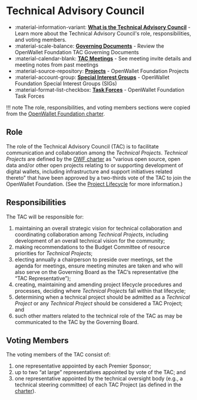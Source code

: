 [//]: # (SPDX-License-Identifier: CC-BY-4.0)

# Technical Advisory Council

<div class="grid cards" markdown>

- :material-information-variant: __[What is the Technical Advisory Council](#role)__ - Learn more about the Technical Advisory Council's role, responsibilities, and voting members.
- :material-scale-balance: __[Governing Documents](governance/index.md)__ - Review the OpenWallet Foundation TAC Governing Documents
- :material-calendar-blank: __[TAC Meetings](meetings/index.md)__ - See meeting invite details and meeting notes from past meetings
- :material-source-repository: __[Projects](projects.md)__ - OpenWallet Foundation Projects
- :material-account-group: __[Special Interest Groups](SIGs/index.md)__ - OpenWallet Foundation Special Interest Groups (SIGs)
- :material-format-list-checkbox: __[Task Forces](task-forces/index.md)__ - OpenWallet Foundation Task Forces

</div>

!!! note
    The role, responsibilities, and voting members sections were copied from the [OpenWallet Foundation charter](governance/charter.md).

## Role

The role of the Technical Advisory Council (TAC) is to facilitate communication and collaboration among the _Technical Projects_. _Technical Projects_ are defined by the [OWF charter](governance/charter.md) as "various open source, open data and/or other open projects relating to or supporting development of digital wallets, including infrastructure and support initiatives related thereto" that have been approved by a two-thirds vote of the TAC to join the OpenWallet Foundation. (See the [Project Lifecycle](governance/project-lifecycle.md) for more information.)

## Responsibilities
The TAC will be responsible for:

1. maintaining an overall strategic vision for technical collaboration and coordinating collaboration among _Technical Projects_, including development of an overall technical vision for the community;
2. making recommendations to the Budget Committee of resource priorities for _Technical Projects_;
3. electing annually a chairperson to preside over meetings, set the agenda for meetings, ensure meeting minutes are taken and who will also serve on the Governing Board as the TAC’s representative (the “TAC Representative”);
4. creating, maintaining and amending project lifecycle procedures and processes, deciding where _Technical Projects_ fall within that lifecycle;
5. determining when a technical project should be admitted as a _Technical Project_ or any _Technical Project_ should be considered a TAC Project; and
6. such other matters related to the technical role of the TAC as may be communicated to the TAC by the Governing Board.

## Voting Members
The voting members of the TAC consist of:

1. one representative appointed by each Premier Sponsor;
2. up to two “at large” representatives appointed by vote of the TAC; and
3. one representative appointed by the technical oversight body (e.g., a technical steering committee) of each TAC Project (as defined in the [charter](governance/charter.md)).

